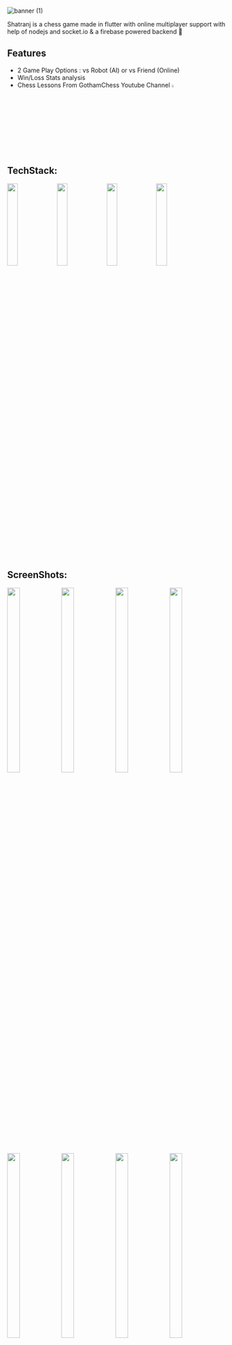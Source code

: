 ![banner (1)](https://user-images.githubusercontent.com/61612477/146641549-bc5ff77a-e382-41f7-a601-c3065b4f9aba.png)

<!-- # Shatranj -->
Shatranj is a chess game made in flutter with online multiplayer support with help of nodejs and socket.io & a firebase powered backend 💛

## Features
* 2 Game Play Options : vs Robot (AI) or vs Friend (Online)
* Win/Loss Stats analysis 
* Chess Lessons From GothamChess Youtube Channel <a href="https://www.youtube.com/c/GothamChess"> <img src="https://user-images.githubusercontent.com/61612477/146636671-a3b7565e-1693-4f0e-9f1d-a03ee8e7cc42.png" width="4%" height="4%"> </a>

## TechStack:
 <img src="https://user-images.githubusercontent.com/61612477/146635957-065ec652-63fd-43b0-9bac-a3c26501763e.png" width="22%" height="22%"> <img src="https://user-images.githubusercontent.com/61612477/146635958-3488fc59-058f-484a-a6c9-e59af06fe80c.png" width="22%" height="22%"> <img src="https://user-images.githubusercontent.com/61612477/146635462-afbd1b3e-948d-4912-8b7a-49fd74d23623.png" width="22%" height="22%"> <img src="https://user-images.githubusercontent.com/61612477/146635954-0256eb51-bc83-4332-ad3b-caf825fe02d4.png" width="22%" height="22%">


## ScreenShots:
<img width="24%" height="33%" src="https://user-images.githubusercontent.com/61612477/146634454-7c070c52-bc8d-47e8-b0f8-ca02f329cf42.jpg">  <img width="24%" height="33%" src="https://user-images.githubusercontent.com/61612477/146634453-fb7b9e9e-cbe7-4361-a92f-3a32c347129c.jpg">  <img width="24%" height="33%" src="https://user-images.githubusercontent.com/61612477/146634451-4fffaacc-b15e-475a-b476-ec48035a91b9.jpg">  <img width="24%" height="33%" src="https://user-images.githubusercontent.com/61612477/146634450-cd1307c1-2180-4113-83f2-2241ba5879f6.jpg">


<img width="24%" height="33%" src="https://user-images.githubusercontent.com/61612477/146634448-c9266514-9915-4497-8666-b88f7a43564c.jpg">  <img width="24%" height="33%" src="https://user-images.githubusercontent.com/61612477/146634447-ab44eb36-c477-48ba-a21f-33b49b718497.jpg">  <img width="24%" height="33%" src="https://user-images.githubusercontent.com/61612477/146634446-28ea8c8f-62ee-47eb-b4a6-ae46037e43b2.jpg">  <img width="24%" height="33%" src="https://user-images.githubusercontent.com/61612477/146634445-ad5ecfed-741f-44a4-9e7e-59edf77c4325.jpg">


<img width="24%" height="33%" src="https://user-images.githubusercontent.com/61612477/146634444-16b9eeeb-f213-4329-83c1-c543c2e5f554.jpg">  <img width="24%" height="33%" src="https://user-images.githubusercontent.com/61612477/146634443-40f74126-5bb6-4c18-b9d9-9f5d13428342.jpg">  <img width="24%" height="33%" src="https://user-images.githubusercontent.com/61612477/146634440-21df9122-db93-41fb-9394-1c8206932c64.jpg">  <img width="24%" height="33%" src="https://user-images.githubusercontent.com/61612477/146634439-48acf478-638b-43fe-98a3-a9b6312df93e.jpg">


